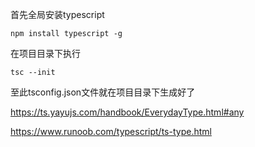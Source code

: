 


首先全局安装typescript

```npm install typescript -g```

在项目目录下执行

``` tsc --init ```

至此tsconfig.json文件就在项目目录下生成好了




https://ts.yayujs.com/handbook/EverydayType.html#any

https://www.runoob.com/typescript/ts-type.html
